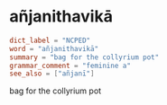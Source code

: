 # añjanithavikā

``` toml
dict_label = "NCPED"
word = "añjanithavikā"
summary = "bag for the collyrium pot"
grammar_comment = "feminine a"
see_also = ["añjanī"]
```

bag for the collyrium pot

